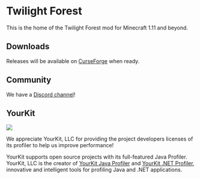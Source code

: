 Twilight Forest
==============

This is the home of the Twilight Forest mod for Minecraft 1.11 and beyond.

## Downloads
Releases will be available on [CurseForge](https://minecraft.curseforge.com/projects/the-twilight-forest) when ready.

## Community
We have a [Discord channel](https://discord.gg/q8Y6dgv)!

## YourKit
![](https://www.yourkit.com/images/yklogo.png)

We appreciate YourKit, LLC for providing the project developers licenses of its profiler to help us improve performance! 

YourKit supports open source projects with its full-featured Java Profiler.
YourKit, LLC is the creator of [YourKit Java Profiler](https://www.yourkit.com/java/profiler/)
and [YourKit .NET Profiler](https://www.yourkit.com/.net/profiler/),
innovative and intelligent tools for profiling Java and .NET applications.
